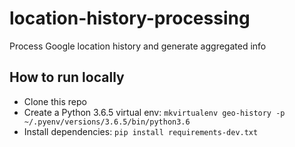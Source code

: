 # location-history-processing
Process Google location history and generate aggregated info

## How to run locally

- Clone this repo
- Create a Python 3.6.5 virtual env: `mkvirtualenv geo-history -p ~/.pyenv/versions/3.6.5/bin/python3.6`
- Install dependencies: `pip install requirements-dev.txt`
